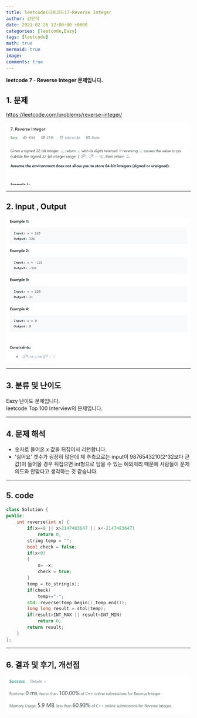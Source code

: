 ```yaml
---
title: leetcode(리트코드)7-Reverse Integer
author: 강민석
date: 2021-02-26 12:00:00 +0800
categories: [leetcode,Eazy]
tags: [leetcode]
math: true
mermaid: true
image: 
comments: true
---
```


**leetcode 7 - Reverse Integer 문제입니다.**

## 1. 문제
<https://leetcode.com/problems/reverse-integer/>  

![](/assets/img/sample/leetcode/7/Problem.JPG)

-----  

## 2. Input , Output

![](/assets/img/sample/leetcode/7/input.JPG)  


-----  

## 3. 분류 및 난이도

Eazy 난이도 문제입니다.  
leetcode Top 100 Interview의 문제입니다.  


-----  

## 4. 문제 해석

- 숫자로 들어온 x 값을 뒤집어서 리턴합니다.
- '싫어요' 갯수가 굉장히 많은데 제 추측으로는 input이 9876543210(2^32보다 큰 값)이 들어올 경우 뒤집으면 int형으로 담을 수 있는 예외처리 때문에 사람들이 문제의도와 안맞다고 생각하는 것 같습니다.

-----  

## 5. code

```c++
class Solution {
public:
    int reverse(int x) {
        if(x==0 || x>2147483647 || x<-2147483647)
            return 0;
        string temp = "";
        bool check = false;
        if(x<0)
        {
            x= -x;
            check = true;
        }
        temp = to_string(x);
        if(check)
            temp+="-";
        std::reverse(temp.begin(),temp.end());
        long long result = stol(temp);
        if(result>INT_MAX || result<INT_MIN)
            return 0;
        return result;
    }
};
```


-----

## 6. 결과 및 후기, 개선점



![](/assets/img/sample/leetcode/7/result.JPG)  







